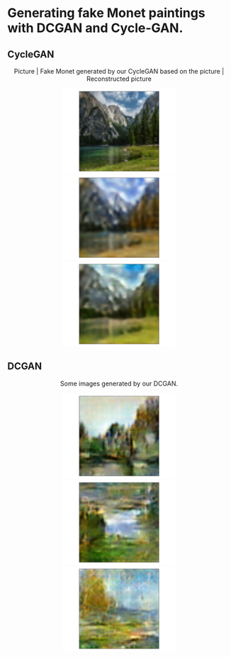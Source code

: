 # Generating fake Monet paintings with DCGAN and Cycle-GAN. 

## CycleGAN
<p float="left" align="center">
  Picture |  Fake Monet generated by our CycleGAN based on the picture | Reconstructed picture
</p>
<p float="left" align="center">
  <img width="256px" src="/example_images/photos/real_photo11.png"/>
  <img width="256px" src="/example_images/fake_monet/fake_monet11.png"/>
  <img width="256px" src="/example_images/fake_photos/fake_photo11.png"/>  
</p>

## DCGAN 
<p float="left" align="center">
  Some images generated by our DCGAN. 
</p>
<p float="left" align="center">
  <img width="256px" src="/ranking-app/images/dcgan/dc30.png"/>
  <img width="256px" src="/ranking-app/images/dcgan/dc32.png"/> 
  <img width="256px" src="/ranking-app/images/dcgan/dc113.png"/> 
</p>

